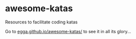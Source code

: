 # awesome-katas

Resources to facilitate coding katas

Go to [egga.github.io/awesome-katas/](https://egga.github.io/awesome-katas/) to see it in all its glory...